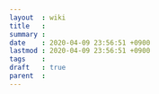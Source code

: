 ```yaml
---
layout  : wiki
title   : 
summary : 
date    : 2020-04-09 23:56:51 +0900
lastmod : 2020-04-09 23:56:51 +0900
tags    : 
draft   : true
parent  : 
---
```


# 
